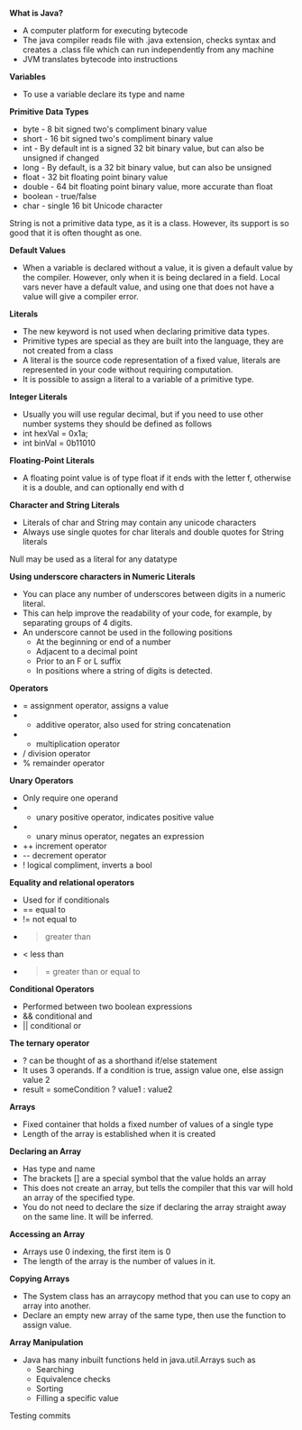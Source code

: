 **What is Java?**
- A computer platform for executing bytecode
- The java compiler reads file with .java extension, checks syntax and creates a .class file which can run independently from any machine
- JVM translates bytecode into instructions 

**Variables**
- To use a variable declare its type and name

**Primitive Data Types** 
- byte - 8 bit signed two's compliment binary value
- short - 16 bit signed two's compliment binary value
- int - By default int is a signed 32 bit binary value, but can also be unsigned if changed
- long - By default, is a 32 bit binary value, but can also be unsigned
- float - 32 bit floating point binary value
- double - 64 bit floating point binary value, more accurate than float
- boolean - true/false
- char - single 16 bit Unicode character

String is not a primitive data type, as it is a class. However, its support is so good that it is often thought as one. 

**Default Values**

- When a variable is declared without a value, it is given a default value by the compiler. However, only when it is being declared in a field. Local vars never have a default value, and using one that does not have a value will give a compiler error. 

**Literals**

- The new keyword is not used when declaring primitive data types.
- Primitive types are special as they are built into the language, they are not created from a class
- A literal is the source code representation of a fixed value, literals are represented in your code without requiring computation.
- It is possible to assign a literal to a variable of a primitive type.

**Integer Literals**

- Usually you will use regular decimal, but if you need to use other number systems they should be defined as follows
- int hexVal = 0x1a;
- int binVal = 0b11010

**Floating-Point Literals**

- A floating point value is of type float if it ends with the letter f, otherwise it is a double, and can optionally end with d

**Character and String Literals**

- Literals of char and String may contain any unicode characters
- Always use single quotes for char literals and double quotes for String literals

Null may be used as a literal for any datatype

**Using underscore characters in Numeric Literals**

- You can place any number of underscores between digits in a numeric literal. 
- This can help improve the readability of your code, for example, by separating groups of 4 digits. 
- An underscore cannot be used in the following positions
	- At the beginning or end of a number
	- Adjacent to a decimal point
	- Prior to an F or L suffix
	- In positions where a string of digits is detected.


**Operators**

- = assignment operator, assigns a value
- + additive operator, also used for string concatenation
- * multiplication operator
- / division operator
- % remainder operator

**Unary Operators**

- Only require one operand
- + unary positive operator, indicates positive value
- - unary minus operator, negates an expression
- ++ increment operator
- -- decrement operator
- ! logical compliment, inverts a bool

**Equality and relational operators**

- Used for if conditionals
- == equal to
- != not equal to 
- > greater than
- < less than
- >= greater than or equal to

**Conditional Operators**

- Performed between two boolean expressions
- && conditional and
- || conditional or

**The ternary operator**

- ? can be thought of as a shorthand if/else statement
- It uses 3 operands. If a condition is true, assign value one, else assign value 2
- result = someCondition ? value1 : value2

**Arrays**
- Fixed container that holds a fixed number of values of a single type
- Length of the array is established when it is created

**Declaring an Array**
- Has type and name
- The brackets [] are a special symbol that the value holds an array
- This does not create an array, but tells the compiler that this var will hold an array of the specified type. 
- You do not need to declare the size if declaring the array straight away on the same line. It will be inferred. 

**Accessing an Array**
- Arrays use 0 indexing, the first item is 0
- The length of the array is the number of values in it. 

**Copying Arrays**
- The System class has an arraycopy method that you can use to copy an array into another. 
- Declare an empty new array of the same type, then use the function to assign value.

**Array Manipulation**
- Java has many inbuilt functions held in java.util.Arrays such as
	- Searching
	- Equivalence checks
	- Sorting
	- Filling a specific value


Testing commits